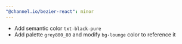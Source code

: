 ```yaml
---
"@channel.io/bezier-react": minor
---
```


- Add semantic color `txt-black-pure`
- Add palette `grey800_80` and modify `bg-lounge` color to reference it
